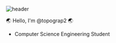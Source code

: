 
![header](https://capsule-render.vercel.app/api?type=wave&color=auto&height=300&section=header&text=Welcome%20To%20topograp2'sWorld&fontSize=50)


🌏 Hello, I'm @topograp2 🌏
- Computer Science Engineering Student

